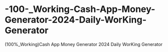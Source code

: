 # -100-_Working-Cash-App-Money-Generator-2024-Daily-WorKing-Generator
(100%_Working)Cash App Money Generator 2024 Daily WorKing Generator
